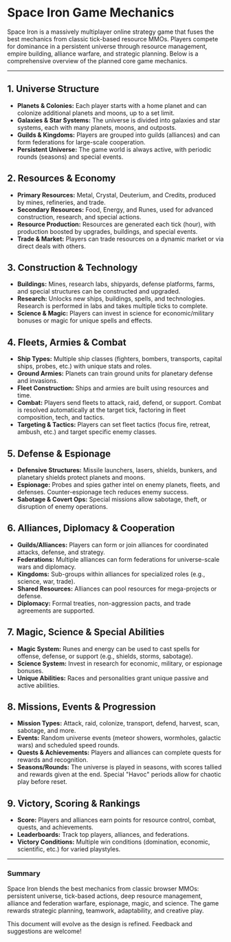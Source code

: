# Space Iron Game Mechanics

Space Iron is a massively multiplayer online strategy game that fuses the best mechanics from classic tick-based resource MMOs. Players compete for dominance in a persistent universe through resource management, empire building, alliance warfare, and strategic planning. Below is a comprehensive overview of the planned core game mechanics.

---

## 1. Universe Structure
- **Planets & Colonies:** Each player starts with a home planet and can colonize additional planets and moons, up to a set limit.
- **Galaxies & Star Systems:** The universe is divided into galaxies and star systems, each with many planets, moons, and outposts.
- **Guilds & Kingdoms:** Players are grouped into guilds (alliances) and can form federations for large-scale cooperation.
- **Persistent Universe:** The game world is always active, with periodic rounds (seasons) and special events.

## 2. Resources & Economy
- **Primary Resources:** Metal, Crystal, Deuterium, and Credits, produced by mines, refineries, and trade.
- **Secondary Resources:** Food, Energy, and Runes, used for advanced construction, research, and special actions.
- **Resource Production:** Resources are generated each tick (hour), with production boosted by upgrades, buildings, and special events.
- **Trade & Market:** Players can trade resources on a dynamic market or via direct deals with others.

## 3. Construction & Technology
- **Buildings:** Mines, research labs, shipyards, defense platforms, farms, and special structures can be constructed and upgraded.
- **Research:** Unlocks new ships, buildings, spells, and technologies. Research is performed in labs and takes multiple ticks to complete.
- **Science & Magic:** Players can invest in science for economic/military bonuses or magic for unique spells and effects.

## 4. Fleets, Armies & Combat
- **Ship Types:** Multiple ship classes (fighters, bombers, transports, capital ships, probes, etc.) with unique stats and roles.
- **Ground Armies:** Planets can train ground units for planetary defense and invasions.
- **Fleet Construction:** Ships and armies are built using resources and time.
- **Combat:** Players send fleets to attack, raid, defend, or support. Combat is resolved automatically at the target tick, factoring in fleet composition, tech, and tactics.
- **Targeting & Tactics:** Players can set fleet tactics (focus fire, retreat, ambush, etc.) and target specific enemy classes.

## 5. Defense & Espionage
- **Defensive Structures:** Missile launchers, lasers, shields, bunkers, and planetary shields protect planets and moons.
- **Espionage:** Probes and spies gather intel on enemy planets, fleets, and defenses. Counter-espionage tech reduces enemy success.
- **Sabotage & Covert Ops:** Special missions allow sabotage, theft, or disruption of enemy operations.

## 6. Alliances, Diplomacy & Cooperation
- **Guilds/Alliances:** Players can form or join alliances for coordinated attacks, defense, and strategy.
- **Federations:** Multiple alliances can form federations for universe-scale wars and diplomacy.
- **Kingdoms:** Sub-groups within alliances for specialized roles (e.g., science, war, trade).
- **Shared Resources:** Alliances can pool resources for mega-projects or defense.
- **Diplomacy:** Formal treaties, non-aggression pacts, and trade agreements are supported.

## 7. Magic, Science & Special Abilities
- **Magic System:** Runes and energy can be used to cast spells for offense, defense, or support (e.g., shields, storms, sabotage).
- **Science System:** Invest in research for economic, military, or espionage bonuses.
- **Unique Abilities:** Races and personalities grant unique passive and active abilities.

## 8. Missions, Events & Progression
- **Mission Types:** Attack, raid, colonize, transport, defend, harvest, scan, sabotage, and more.
- **Events:** Random universe events (meteor showers, wormholes, galactic wars) and scheduled speed rounds.
- **Quests & Achievements:** Players and alliances can complete quests for rewards and recognition.
- **Seasons/Rounds:** The universe is played in seasons, with scores tallied and rewards given at the end. Special "Havoc" periods allow for chaotic play before reset.

## 9. Victory, Scoring & Rankings
- **Score:** Players and alliances earn points for resource control, combat, quests, and achievements.
- **Leaderboards:** Track top players, alliances, and federations.
- **Victory Conditions:** Multiple win conditions (domination, economic, scientific, etc.) for varied playstyles.

---

### Summary
Space Iron blends the best mechanics from classic browser MMOs: persistent universe, tick-based actions, deep resource management, alliance and federation warfare, espionage, magic, and science. The game rewards strategic planning, teamwork, adaptability, and creative play.

This document will evolve as the design is refined. Feedback and suggestions are welcome!
